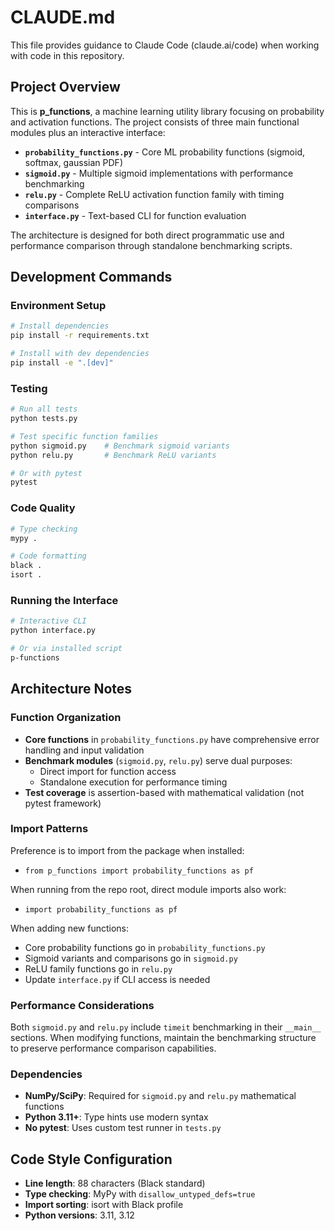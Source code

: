 # CLAUDE.md

This file provides guidance to Claude Code (claude.ai/code) when working with code in this repository.

## Project Overview

This is **p_functions**, a machine learning utility library focusing on probability and activation functions. The project consists of three main functional modules plus an interactive interface:

- **`probability_functions.py`** - Core ML probability functions (sigmoid, softmax, gaussian PDF)
- **`sigmoid.py`** - Multiple sigmoid implementations with performance benchmarking 
- **`relu.py`** - Complete ReLU activation function family with timing comparisons
- **`interface.py`** - Text-based CLI for function evaluation

The architecture is designed for both direct programmatic use and performance comparison through standalone benchmarking scripts.

## Development Commands

### Environment Setup
```bash
# Install dependencies
pip install -r requirements.txt

# Install with dev dependencies  
pip install -e ".[dev]"
```

### Testing
```bash
# Run all tests
python tests.py

# Test specific function families
python sigmoid.py    # Benchmark sigmoid variants
python relu.py       # Benchmark ReLU variants

# Or with pytest
pytest
```

### Code Quality
```bash
# Type checking
mypy .

# Code formatting
black .
isort .
```

### Running the Interface
```bash
# Interactive CLI
python interface.py

# Or via installed script
p-functions
```

## Architecture Notes

### Function Organization
- **Core functions** in `probability_functions.py` have comprehensive error handling and input validation
- **Benchmark modules** (`sigmoid.py`, `relu.py`) serve dual purposes:
  - Direct import for function access  
  - Standalone execution for performance timing
- **Test coverage** is assertion-based with mathematical validation (not pytest framework)

### Import Patterns  
Preference is to import from the package when installed:
- `from p_functions import probability_functions as pf`

When running from the repo root, direct module imports also work:
- `import probability_functions as pf`

When adding new functions:
- Core probability functions go in `probability_functions.py`
- Sigmoid variants and comparisons go in `sigmoid.py`
- ReLU family functions go in `relu.py`
- Update `interface.py` if CLI access is needed

### Performance Considerations
Both `sigmoid.py` and `relu.py` include `timeit` benchmarking in their `__main__` sections. When modifying functions, maintain the benchmarking structure to preserve performance comparison capabilities.

### Dependencies
- **NumPy/SciPy**: Required for `sigmoid.py` and `relu.py` mathematical functions
- **Python 3.11+**: Type hints use modern syntax
- **No pytest**: Uses custom test runner in `tests.py`

## Code Style Configuration

- **Line length**: 88 characters (Black standard)
- **Type checking**: MyPy with `disallow_untyped_defs=true`
- **Import sorting**: isort with Black profile
- **Python versions**: 3.11, 3.12